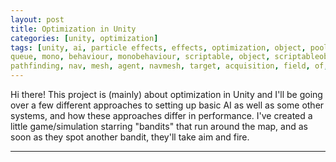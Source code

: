 ```yaml
---
layout: post
title: Optimization in Unity
categories: [unity, optimization]
tags: [unity, ai, particle effects, effects, optimization, object, pooling, object pooling,
queue, mono, behaviour, monobehaviour, scriptable, object, scriptableobject, movement, path, finding,
pathfinding, nav, mesh, agent, navmesh, target, acquisition, field, of, view, fov, aim, system]
---
```


Hi there!
This project is (mainly) about optimization in Unity and I'll be going over a few different approaches to setting up basic AI as well as some other systems, and how these
approaches differ in performance. 
I've created a little game/simulation starring "bandits" that run around the map, and as soon as they spot another bandit, they'll take aim and fire. 
 

----
